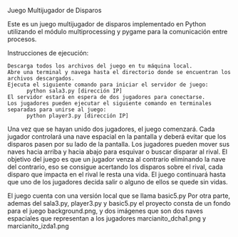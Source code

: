 Juego Multijugador de Disparos

Este es un juego multijugador de disparos implementado en Python utilizando el módulo multiprocessing y pygame para la comunicación entre procesos.

Instrucciones de ejecución:

    Descarga todos los archivos del juego en tu máquina local.
    Abre una terminal y navega hasta el directorio donde se encuentran los archivos descargados.
    Ejecuta el siguiente comando para iniciar el servidor de juego:
          python sala3.py [dirección IP]
    El servidor estará en espera de dos jugadores para conectarse.
    Los jugadores pueden ejecutar el siguiente comando en terminales separadas para unirse al juego:
          python player3.py [dirección IP]
          
          
Una vez que se hayan unido dos jugadores, el juego comenzará. 
Cada jugador controlará una nave espacial en la pantalla y deberá evitar que los disparos pasen por su lado de la pantalla.
Los jugadores pueden mover sus naves hacia arriba y hacia abajo para esquivar o buscar disparar al rival.
El objetivo del juego es que un jugador venza al contrario eliminando la nave del contrario, eso se consigue acertando los disparos sobre el rival, cada disparo que impacta en el rival le resta una vida.
El juego continuará hasta que uno de los jugadores decida salir o alguno de ellos se quede sin vidas.

El juego cuenta con una versión local que se llama basic5.py
Por otra parte, ademas del sala3.py, player3.py y basic5.py el proyecto consta de un fondo para el juego background.png, y dos imágenes que son dos naves espaciales que representan a los jugadores marcianito_dcha1.png y marcianito_izda1.png
